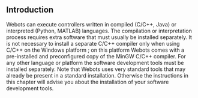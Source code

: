 ## Introduction

Webots can execute controllers written in compiled (C/C++, Java) or interpreted (Python, MATLAB) languages.
The compilation or interpretation process requires extra software that must usually be installed separately.
It is not necessary to install a separate C/C++ compiler only when using C/C++ on the Windows platform ; on this platform Webots comes with a pre-installed and preconfigured copy of the MinGW C/C++ compiler.
For any other language or platform the software development tools must be installed separately.
Note that Webots uses very standard tools that may already be present in a standard installation.
Otherwise the instructions in this chapter will advise you about the installation of your software development tools.
